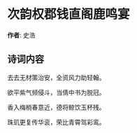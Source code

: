 # 次韵权郡钱直阁鹿鸣宴

**作者**: 史浩

## 诗词内容

去去无材策治安，全资风力助轻翰。

欲平紫气频侵斗，当倩中书为脱冠。

香入梅梢春意近，德将鲸饮玉杯残。

珠玑更复传华衮，荣比青霄驾彩鸾。

